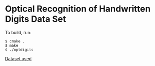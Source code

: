 # Optical Recognition of Handwritten Digits Data Set 

To build, run:

```
$ cmake .
$ make
$ ./optdigits
```
[Dataset used](https://archive.ics.uci.edu/ml/datasets/Optical+Recognition+of+Handwritten+Digits)
